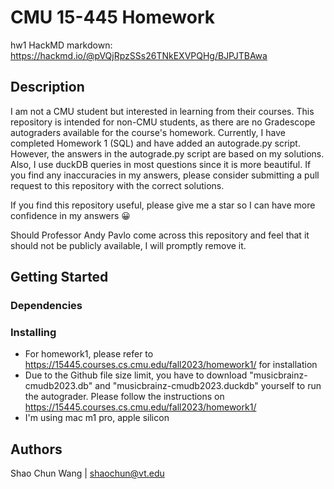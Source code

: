 

# CMU 15-445 Homework

hw1 HackMD markdown: https://hackmd.io/@pVQjRpzSSs26TNkEXVPQHg/BJPJTBAwa

## Description

I am not a CMU student but interested in learning from their courses. This repository is intended for non-CMU students, as there are no Gradescope autograders available for the course's homework. Currently, I have completed Homework 1 (SQL) and have added an autograde.py script. However, the answers in the autograde.py script are based on my solutions. Also, I use duckDB queries in most questions since it is more beautiful. If you find any inaccuracies in my answers, please consider submitting a pull request to this repository with the correct solutions.

If you find this repository useful, please give me a star so I can have more confidence in my answers 😀

Should Professor Andy Pavlo come across this repository and feel that it should not be publicly available, I will promptly remove it.

## Getting Started

### Dependencies

### Installing

* For homework1, please refer to https://15445.courses.cs.cmu.edu/fall2023/homework1/ for installation
* Due to the Github file size limit, you have to download "musicbrainz-cmudb2023.db" and "musicbrainz-cmudb2023.duckdb" yourself to run the autograder. Please follow the instructions on https://15445.courses.cs.cmu.edu/fall2023/homework1/
* I'm using mac m1 pro, apple silicon

## Authors

Shao Chun Wang | shaochun@vt.edu

